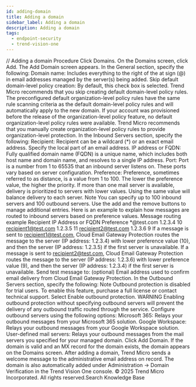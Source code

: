 ```yaml
---
id: adding-domain
title: Adding a domain
sidebar_label: Adding a domain
description: Adding a domain
tags:
  - endpoint-security
  - trend-vision-one
---
```


/*<![CDATA[*/ $('#title').html($('meta[name=map-description]').attr('content')); /*]]>*/ Adding a domain Procedure Click Domains. On the Domains screen, click Add. The Add Domain screen appears. In the General section, specify the following: Domain name: Includes everything to the right of the at sign (@) in email addresses managed by the server(s) being added. Skip default domain-level policy creation: By default, this check box is selected. Trend Micro recommends that you skip creating default domain-level policy rules. The preconfigured default organization-level policy rules have the same rule scanning criteria as the default domain-level policy rules and will automatically apply to the new domain. If your account was provisioned before the release of the organization-level policy feature, no default organization-level policy rules were available. Trend Micro recommends that you manually create organization-level policy rules to provide organization-level protection. In the Inbound Servers section, specify the following: Recipient: Recipient can be a wildcard (*) or an exact email address. Specify the local part of an email address. IP address or FQDN: Fully qualified domain name (FQDN) is a unique name, which includes both host name and domain name, and resolves to a single IP address. Port: Port is a number from 1 to 65535 that an inbound server listens on. These ports vary based on server configuration. Preference: Preference, sometimes referred to as distance, is a value from 1 to 100. The lower the preference value, the higher the priority. If more than one mail server is available, delivery is prioritized to servers with lower values. Using the same value will balance delivery to each server. Note You can specify up to 100 inbound servers and 100 outbound servers. Use the add and the remove buttons to manage additional entries. Here is an example to explain how messages are routed to inbound servers based on preference values. Message routing example Recipient IP Address or FQDN Preference *@test.com 1.2.3.4 10 recipient1@test.com 1.2.3.5 11 recipient2@test.com 1.2.3.6 9 If a message is sent to recipient1@test.com, Cloud Email Gateway Protection routes the message to the server (IP address: 1.2.3.4) with lower preference value (10), and then the server (IP address: 1.2.3.5) if the first server is unavailable. If a message is sent to recipient2@test.com, Cloud Email Gateway Protection routes the message to the server (IP address: 1.2.3.6) with lower preference value (9), and then the server (IP address: 1.2.3.4) if the first server is unavailable. Send test message to: (optional) Email address used to confirm email delivery from Cloud Email Gateway Protection. In the Outbound Servers section, specify the following: Note Outbound protection is disabled for trial users. To enable this feature, purchase a full license or contact technical support. Select Enable outbound protection. WARNING Enabling outbound protection without specifying outbound servers will prevent the delivery of any outbound traffic routed through the service. Configure outbound servers using the following options: Microsoft 365: Relays your outbound messages from your Microsoft 365 solution. Google Workspace: Relays your outbound messages from your Google Workspace solution. User-defined mail servers: Relays your outbound messages from the mail servers you specified for your managed domain. Click Add Domain. If the domain is valid and an MX record for the domain exists, the domain appears on the Domains screen. After adding a domain, Trend Micro sends a welcome message to the administrative email address on record. The domain is also automatically added under Administration → Domain Verification in the Trend Vision One console. © 2025 Trend Micro Incorporated. All rights reserved.Search Knowledge Base